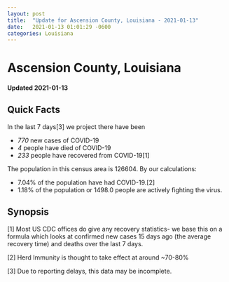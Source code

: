 ```yaml
---
layout: post
title:  "Update for Ascension County, Louisiana - 2021-01-13"
date:   2021-01-13 01:01:29 -0600
categories: Louisiana
---
```


# Ascension County, Louisiana
#### Updated 2021-01-13

## Quick Facts

In the last 7 days[3] we project there have been
- *770* new cases of COVID-19
- *4* people have died of COVID-19
- *233* people have recovered from COVID-19[1]

The population in this census area is 126604. By our calculations:
- 7.04% of the population have had COVID-19.[2]
- 1.18% of the population or 1498.0 people are actively fighting the virus.

## Synopsis




[1] Most US CDC offices do give any recovery statistics- we base this on a formula which looks at confirmed new cases
15 days ago (the average recovery time) and deaths over the last 7 days.

[2] Herd Immunity is thought to take effect at around ~70-80%

[3] Due to reporting delays, this data may be incomplete.
 
    
